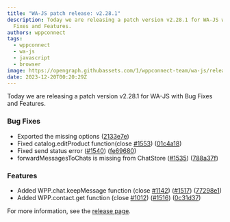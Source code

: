 ```yaml
---
title: "WA-JS patch release: v2.28.1"
description: Today we are releasing a patch version v2.28.1 for WA-JS with Bug
  Fixes and Features.
authors: wppconnect
tags:
  - wppconnect
  - wa-js
  - javascript
  - browser
image: https://opengraph.githubassets.com/1/wppconnect-team/wa-js/releases/tag/v2.28.1
date: 2023-12-20T00:20:29Z
---
```


Today we are releasing a patch version v2.28.1 for WA-JS with Bug Fixes and Features.

<!--truncate-->

### Bug Fixes

* Exported the missing options ([2133e7e](https://github.com/wppconnect-team/wa-js/commit/2133e7edbf5f57be4696950020473cb2e6f02a55))
* Fixed catalog.editProduct function(close [#1553](https://github.com/wppconnect-team/wa-js/issues/1553)) ([01c4a18](https://github.com/wppconnect-team/wa-js/commit/01c4a18740bcae83acad5372b7851512962f5d3c))
* Fixed send status error ([#1540](https://github.com/wppconnect-team/wa-js/issues/1540)) ([fe69680](https://github.com/wppconnect-team/wa-js/commit/fe696803cf6a72d30569f3167c79bbb75173bce0))
* forwardMessagesToChats is missing from ChatStore ([#1535](https://github.com/wppconnect-team/wa-js/issues/1535)) ([788a37f](https://github.com/wppconnect-team/wa-js/commit/788a37fcf24be483ab06763037d118586b0b36d9))


### Features

* Added WPP.chat.keepMessage function (close [#1142](https://github.com/wppconnect-team/wa-js/issues/1142)) ([#1517](https://github.com/wppconnect-team/wa-js/issues/1517)) ([77298e1](https://github.com/wppconnect-team/wa-js/commit/77298e14d34e96c92d5257507b260419ca047c21))
* Added WPP.contact.get function (close [#1012](https://github.com/wppconnect-team/wa-js/issues/1012)) ([#1516](https://github.com/wppconnect-team/wa-js/issues/1516)) ([0c31d37](https://github.com/wppconnect-team/wa-js/commit/0c31d379dfda2a96fafacc1049b72899ff74cc25))

For more information, see the [release page](https://github.com/wppconnect-team/wa-js/releases/tag/v2.28.1).